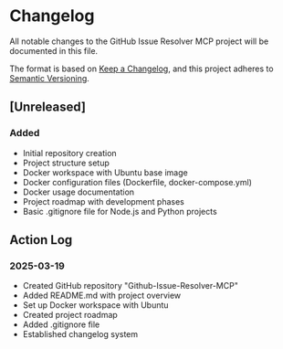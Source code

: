 # Changelog

All notable changes to the GitHub Issue Resolver MCP project will be documented in this file.

The format is based on [Keep a Changelog](https://keepachangelog.com/en/1.0.0/),
and this project adheres to [Semantic Versioning](https://semver.org/spec/v2.0.0.html).

## [Unreleased]

### Added
- Initial repository creation
- Project structure setup
- Docker workspace with Ubuntu base image
- Docker configuration files (Dockerfile, docker-compose.yml)
- Docker usage documentation
- Project roadmap with development phases
- Basic .gitignore file for Node.js and Python projects

## Action Log

### 2025-03-19
- Created GitHub repository "Github-Issue-Resolver-MCP"
- Added README.md with project overview
- Set up Docker workspace with Ubuntu
- Created project roadmap
- Added .gitignore file
- Established changelog system

